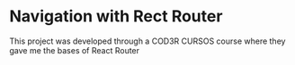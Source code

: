# Navigation with Rect Router
This project was developed through a COD3R CURSOS course where they gave me the bases of React Router
